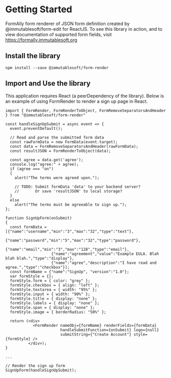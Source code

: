 # Getting Started

FormAlly form renderer of JSON form definition created by
@immutablesoft/form-edit for ReactJS. To see this library in action,
and to view documentation of supported form fields, visit
https://formally.immutablesoft.org

## Install the library

```
npm install --save @immutablesoft/form-render
```

## Import and Use the library

This application requires React (a peerDependency of the library).
Below is an example of using FormRender to render a sign up page in React.

```
import { FormRender, FormRenderToObject, FormRemoveSeparatorsAndHeader } from "@immutablesoft/form-render"

const handleSignUpSubmit = async event => {
  event.preventDefault();

  // Read and parse the submitted form data
  const rawFormData = new FormData(event.target);
  const data = FormRemoveSeparatorsAndHeader(rawFormData);
  const resultJSON = FormRenderToObject(data);

  const agree = data.get('agree');
  console.log("agree:" + agree);
  if (agree === "on")
  {
    alert("The terms were agreed upon.");

    // TODO: Submit formData 'data' to your backend server?
    //       Or save 'resultJSON' to local storage?
  }
  else
    alert("The terms must be agreeable to sign up.");
};
  
function SignUpForm(onSubmit)
{
  const formData = [{"name":"username","min":"3","max":"32","type":"text"},
                    {"name":"password","min":"5","max":"32","type":"password"},
                    {"name":"email","min":"3","max":"128","type":"email"},
                    {"name":"agreement","value":"Example EULA. Blah blah blah.","type":"display"},
                    {"name":"agree","description":"I have read and agree.","type":"checkbox"}];
  const formName = {"name":"SignUp", "version":"1.0"};
  var formStyle = {};
  formStyle.form = { color: "grey" };
  formStyle.checkbox = { align: "left" };
  formStyle.textarea = { width: "95%" };
  formStyle.input = { width: "90%" };
  formStyle.title = { display: "none" };
  formStyle.labels = { display: "none" };
  formStyle.span = { display: "none" };
  formStyle.image = { borderRadius: "50%" };

  return (<div>
            <FormRender nameObj={formName} renderFields={formData}
                        handleSubmitFunction={onSubmit} logo={null}
                        submitString={"Create Account"} style={formStyle} />
          </div>);
}

...

// Render the sign up form
SignUpForm(handleSignUpSubmit);

```
